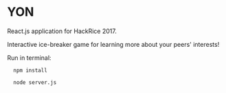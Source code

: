 # YON
React.js application for HackRice 2017.

Interactive ice-breaker game for learning more about your peers' interests!

Run in terminal:
      
      npm install 

      node server.js
